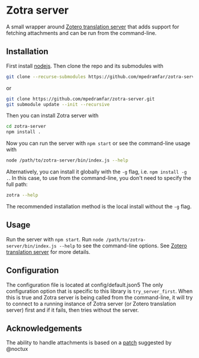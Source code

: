 # Zotra server

A small wrapper around [Zotero translation server](https://github.com/zotero/translation-server/) that adds support for fetching attachments and can be run from the command-line.

## Installation

First install [nodejs](https://nodejs.org/).
Then clone the repo and its submodules with
```bash
git clone --recurse-submodules https://github.com/mpedramfar/zotra-server.git
```
or 
```bash
git clone https://github.com/mpedramfar/zotra-server.git
git submodule update --init --recursive
```

Then you can install Zotra server with
```bash
cd zotra-server
npm install .
```
Now you can run the server with `npm start` or see the command-line usage with
```bash
node /path/to/zotra-server/bin/index.js --help
```

Alternatively, you can install it globally with the `-g` flag, i.e. `npm install -g .`.
In this case, to use from the command-line, you don't need to specify the full path:
```bash
zotra --help
```
The recommended installation method is the local install without the `-g` flag.

## Usage

Run the server with `npm start`.
Run `node /path/to/zotra-server/bin/index.js --help` to see the command-line options.
See [Zotero translation server](https://github.com/zotero/translation-server/) for more details.

## Configuration

The configuration file is located at config/default.json5
The only configuration option that is specific to this library is `try_server_first`.
When this is true and Zotra server is being called from the command-line, it will try to connect to a running instance of Zotra server (or Zotero translation server) first and if it fails, then tries without the server.


## Acknowledgements

The ability to handle attachments is based on a [patch](https://github.com/zotero/translation-server/pull/99) suggested by @noctux
